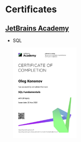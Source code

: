 # Certificates

## [JetBrains Academy](https://hyperskill.org/profile/115690690)

- SQL

    <a href="https://github.com/ducknowledges/ducknowledges/raw/main/certificates/jetbrains-academy-sql-fundamentals.jpg" target="_blank">
        <img 
            src="https://github.com/ducknowledges/ducknowledges/raw/main/certificates/jetbrains-academy-sql-fundamentals.jpg"
            alt="drawing" width="200"
        >
    </a>
